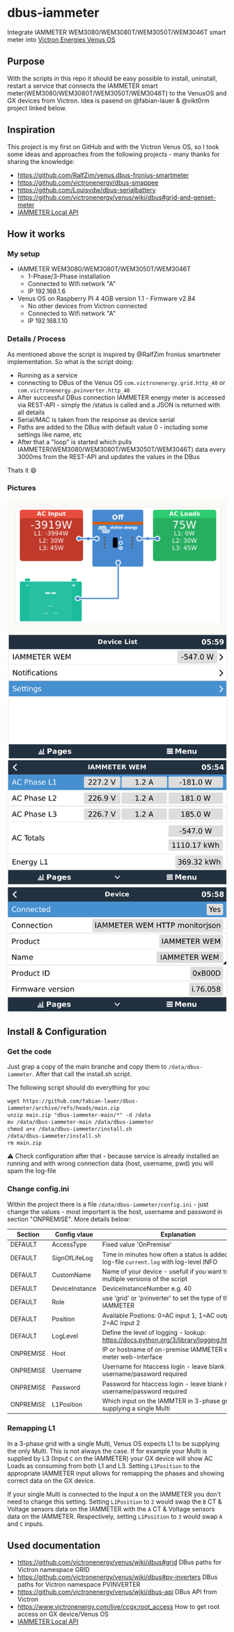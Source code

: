 # dbus-iammeter
Integrate IAMMETER WEM3080/WEM3080T/WEM3050T/WEM3046T smart meter into [Victron Energies Venus OS](https://github.com/victronenergy/venus)

## Purpose
With the scripts in this repo it should be easy possible to install, uninstall, restart a service that connects the IAMMETER smart meter(WEM3080/WEM3080T/WEM3050T/WEM3046T) to the VenusOS and GX devices from Victron.
Idea is pasend on @fabian-lauer & @vikt0rm project linked below.



## Inspiration
This project is my first on GitHub and with the Victron Venus OS, so I took some ideas and approaches from the following projects - many thanks for sharing the knowledge:
- https://github.com/RalfZim/venus.dbus-fronius-smartmeter
- https://github.com/victronenergy/dbus-smappee
- https://github.com/Louisvdw/dbus-serialbattery
- https://github.com/victronenergy/venus/wiki/dbus#grid-and-genset-meter
- [IAMMETER Local API](https://www.iammeter.com/newsshow/blog-fw-features)

## How it works
### My setup
- IAMMETER WEM3080/WEM3080T/WEM3050T/WEM3046T
  - 1-Phase/3-Phase installation
  - Connected to Wifi network "A"
  - IP 192.168.1.6
- Venus OS on Raspberry PI 4 4GB version 1.1 - Firmware v2.84
  - No other devices from Victron connected
  - Connected to Wifi network "A"
  - IP 192.168.1.10

### Details / Process
As mentioned above the script is inspired by @RalfZim fronius smartmeter implementation.
So what is the script doing:

- Running as a service
- connecting to DBus of the Venus OS `com.victronenergy.grid.http_40` or `com.victronenergy.pvinverter.http_40`
- After successful DBus connection IAMMETER energy meter is accessed via REST-API - simply the /status is called and a JSON is returned with all details
- Serial/MAC is taken from the response as device serial
- Paths are added to the DBus with default value 0 - including some settings like name, etc
- After that a "loop" is started which pulls IAMMETER(WEM3080/WEM3080T/WEM3050T/WEM3046T) data every 3000ms from the REST-API and updates the values in the DBus

Thats it 😄

### Pictures
![Tile Overview](img/venus-os-tile-overview.PNG)
![Remote Console - Overview](img/venus-os-remote-console-overview.PNG) 
![SmartMeter - Values](img/venus-os-iammeter-wem.PNG)
![SmartMeter - Device Details](img/venus-os-iammeter-wem-devicedetails.PNG)




## Install & Configuration
### Get the code
Just grap a copy of the main branche and copy them to `/data/dbus-iammeter`.
After that call the install.sh script.

The following script should do everything for you:
```
wget https://github.com/fabian-lauer/dbus-iammeter/archive/refs/heads/main.zip
unzip main.zip "dbus-iammeter-main/*" -d /data
mv /data/dbus-iammeter-main /data/dbus-iammeter
chmod a+x /data/dbus-iammeter/install.sh
/data/dbus-iammeter/install.sh
rm main.zip
```
⚠️ Check configuration after that - because service is already installed an running and with wrong connection data (host, username, pwd) you will spam the log-file

### Change config.ini
Within the project there is a file `/data/dbus-iammeter/config.ini` - just change the values - most important is the host, username and password in section "ONPREMISE". More details below:

| Section  | Config vlaue | Explanation |
| ------------- | ------------- | ------------- |
| DEFAULT  | AccessType | Fixed value 'OnPremise' |
| DEFAULT  | SignOfLifeLog  | Time in minutes how often a status is added to the log-file `current.log` with log-level INFO |
| DEFAULT  | CustomName  | Name of your device - usefull if you want to run multiple versions of the script |
| DEFAULT  | DeviceInstance  | DeviceInstanceNumber e.g. 40 |
| DEFAULT  | Role | use 'grid' or 'pvinverter' to set the type of the IAMMETER |
| DEFAULT  | Position | Available Postions: 0=AC input 1; 1=AC output; 2=AC input 2 |
| DEFAULT  | LogLevel  | Define the level of logging - lookup: https://docs.python.org/3/library/logging.html#levels |
| ONPREMISE  | Host | IP or hostname of on-premise IAMMETER energy meter web-interface |
| ONPREMISE  | Username | Username for htaccess login - leave blank if no username/password required |
| ONPREMISE  | Password | Password for htaccess login - leave blank if no username/password required |
| ONPREMISE  | L1Position | Which input on the IAMMTER in 3-phase grid is supplying a single Multi |


### Remapping L1
In a 3-phase grid with a single Multi, Venus OS expects L1 to be supplying the only Multi. This is not always the case. If for example your Multi is supplied by L3 (Input `C` on the IAMMETER) your GX device will show AC Loads as consuming from both L1 and L3. Setting `L1Position` to the appropriate IAMMETER input allows for remapping the phases and showing correct data on the GX device.

If your single Multi is connected to the Input `A` on the IAMMETER you don't need to change this setting. Setting `L1Position` to `2` would swap the `B` CT & Voltage sensors data on the IAMMETER with the `A` CT & Voltage sensors data on the IAMMETER. Respectively, setting `L1Position` to `3` would swap `A` and `C` inputs.

## Used documentation
- https://github.com/victronenergy/venus/wiki/dbus#grid   DBus paths for Victron namespace GRID
- https://github.com/victronenergy/venus/wiki/dbus#pv-inverters   DBus paths for Victron namespace PVINVERTER
- https://github.com/victronenergy/venus/wiki/dbus-api   DBus API from Victron
- https://www.victronenergy.com/live/ccgx:root_access   How to get root access on GX device/Venus OS
- [IAMMETER Local API](https://www.iammeter.com/newsshow/blog-fw-features)
